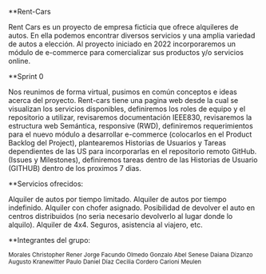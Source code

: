 **Rent-Cars

Rent Cars es un proyecto de empresa ficticia que ofrece alquileres de autos. En ella podemos encontrar diversos servicios y una amplia variedad de autos a elección. Al proyecto iniciado en 2022 incorporaremos un módulo de e-commerce para comercializar sus productos y/o servicios online.

**Sprint 0

Nos reunimos de forma virtual, pusimos en común conceptos e ideas acerca del proyecto. Rent-cars tiene una pagina web desde la cual se visualizan los servicios disponibles, definiremos los roles de equipo y el repositorio a utilizar, revisaremos documentación IEEE830, revisaremos la estructura web Semántica, responsive (RWD), definiremos requerimientos para el nuevo módulo a desarrollar e-commerce (colocarlos en el Product Backlog del Project), plantearemos Historias de Usuarios y Tareas dependientes de las US para incorporarlas en el repositorio remoto GitHub. (Issues y Milestones), definiremos tareas dentro de las Historias de Usuario (GITHUB) dentro de los proximos 7 dias.

**Servicios ofrecidos:

Alquiler de autos por tiempo limitado.
Alquiler de autos por tiempo indefinido.
Alquiler con chofer asignado.
Posibilidad de devolver el auto en centros distribuidos (no seria necesario devolverlo al lugar donde lo alquilo).
Alquiler de 4x4.
Seguros, asistencia al viajero, etc.

**Integrantes del grupo:

<sub> Morales Christopher
Rener Jorge Facundo
Olmedo Gonzalo Abel
Senese Daiana
Dizanzo Augusto
Kranewitter Paulo Daniel
Díaz Cecilia
Cordero Carioni Meulen </sub>
